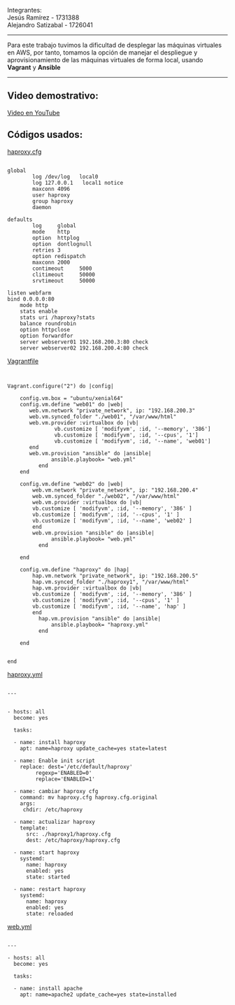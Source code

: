 Integrantes:<br>
Jesús Ramírez - 1731388<br>
Alejandro Satizabal - 1726041<br>

<hr>

Para este trabajo tuvimos la dificultad de desplegar las máquinas virtuales en AWS, por tanto, tomamos la opción de manejar el despliegue y aprovisionamiento de las máquinas virtuales de forma local, usando <b>Vagrant</b> y <b>Ansible</b>

<hr>

## Video demostrativo:
<a href="https://www.youtube.com/watch?v=jiZksAmInKc">Video en YouTube</a>

## Códigos usados:
<a href="https://github.com/alejosatizabal/SistemasOperativos/tree/master/haproxy-ansible/haproxy1/haproxy.cfg">haproxy.cfg</a>
<pre><code>
global
        log /dev/log   local0
        log 127.0.0.1   local1 notice
        maxconn 4096
        user haproxy
        group haproxy
        daemon

defaults
        log     global
        mode    http
        option  httplog
        option  dontlognull
        retries 3
        option redispatch
        maxconn 2000
        contimeout     5000
        clitimeout     50000
        srvtimeout     50000

listen webfarm
bind 0.0.0.0:80
    mode http
    stats enable
    stats uri /haproxy?stats
    balance roundrobin
    option httpclose
    option forwardfor
    server webserver01 192.168.200.3:80 check
    server webserver02 192.168.200.4:80 check
</code></pre>

<a href="https://github.com/alejosatizabal/SistemasOperativos/blob/master/haproxy-ansible/Vagrantfile">Vagrantfile</a><br>
<pre><code>

Vagrant.configure("2") do |config|

    config.vm.box = "ubuntu/xenial64"
    config.vm.define "web01" do |web|
       web.vm.network "private_network", ip: "192.168.200.3"
       web.vm.synced_folder "./web01", "/var/www/html"
       web.vm.provider :virtualbox do |vb|
               vb.customize [ 'modifyvm', :id, '--memory', '386']
               vb.customize [ 'modifyvm', :id, '--cpus', '1']
               vb.customize [ 'modifyvm', :id, '--name', 'web01']
       end
       web.vm.provision "ansible" do |ansible|
              ansible.playbook= "web.yml"
          end
    end
    
    config.vm.define "web02" do |web|
        web.vm.network "private_network", ip: "192.168.200.4"
        web.vm.synced_folder "./web02", "/var/www/html"
        web.vm.provider :virtualbox do |vb|
		vb.customize [ 'modifyvm', :id, '--memory', '386' ]
		vb.customize [ 'modifyvm', :id, '--cpus', '1' ]
		vb.customize [ 'modifyvm', :id, '--name', 'web02' ]
        end
        web.vm.provision "ansible" do |ansible|
              ansible.playbook= "web.yml"
          end
        
    end
    
    config.vm.define "haproxy" do |hap|
        hap.vm.network "private_network", ip: "192.168.200.5"
        hap.vm.synced_folder "./haproxy1", "/var/www/html"
        hap.vm.provider :virtualbox do |vb|
		vb.customize [ 'modifyvm', :id, '--memory', '386' ]
		vb.customize [ 'modifyvm', :id, '--cpus', '1' ]
		vb.customize [ 'modifyvm', :id, '--name', 'hap' ]
        end
          hap.vm.provision "ansible" do |ansible|
              ansible.playbook= "haproxy.yml"
          end

    end
  
  
end
</code></pre>

<a href="https://github.com/alejosatizabal/SistemasOperativos/blob/master/haproxy-ansible/haproxy.yml">haproxy.yml</a><br>
<pre><code>
---


- hosts: all
  become: yes   

  tasks:

  - name: install haproxy
    apt: name=haproxy update_cache=yes state=latest
    
  - name: Enable init script
    replace: dest='/etc/default/haproxy' 
         regexp='ENABLED=0'
         replace='ENABLED=1'   
         
  - name: cambiar haproxy cfg
    command: mv haproxy.cfg haproxy.cfg.original
    args:
     chdir: /etc/haproxy

  - name: actualizar haproxy
    template:
      src: ./haproxy1/haproxy.cfg
      dest: /etc/haproxy/haproxy.cfg
      
  - name: start haproxy
    systemd:
      name: haproxy
      enabled: yes
      state: started
      
  - name: restart haproxy
    systemd:
      name: haproxy
      enabled: yes
      state: reloaded
</code></pre>

<a href="https://github.com/alejosatizabal/SistemasOperativos/blob/master/haproxy-ansible/web.yml">web.yml</a><br>
<pre><code>
---

- hosts: all
  become: yes

  tasks:

  - name: install apache
    apt: name=apache2 update_cache=yes state=installed
</code></pre>
